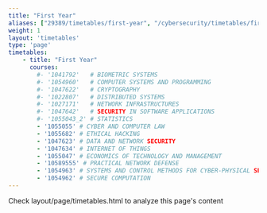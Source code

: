 ```yaml
---
title: "First Year"
aliases: ["29389/timetables/first-year", "/cybersecurity/timetables/first-year", "29389/courses/timetables/first-year"]
weight: 1
layout: 'timetables'
type: 'page'
timetables:
    - title: "First Year"
      courses:
        #- '1041792'   # BIOMETRIC SYSTEMS
        #- '1054960'   # COMPUTER SYSTEMS AND PROGRAMMING
        #- '1047622'   # CRYPTOGRAPHY
        #- '1022807'   # DISTRIBUTED SYSTEMS
        #- '1027171'   # NETWORK INFRASTRUCTURES
        #- '1047642'   # SECURITY IN SOFTWARE APPLICATIONS
        #- '1055043_2' # STATISTICS
        - '1055055' # CYBER AND COMPUTER LAW
        - '1055682' # ETHICAL HACKING
        - '1047623' # DATA AND NETWORK SECURITY
        - '1047634' # INTERNET OF THINGS
        - '1055047' # ECONOMICS OF TECHNOLOGY AND MANAGEMENT
        - '10589555' # PRACTICAL NETWORK DEFENSE
        - '1054963' # SYSTEMS AND CONTROL METHODS FOR CYBER-PHYSICAL SECURITY
        - '1054962' # SECURE COMPUTATION
---
```


Check layout/page/timetables.html to analyze this page's content
